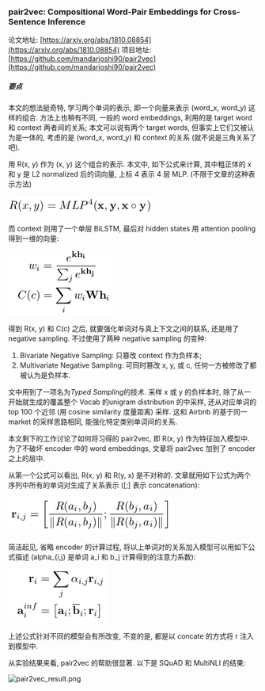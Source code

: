 ### pair2vec: Compositional Word-Pair Embeddings for Cross-Sentence Inference

论文地址: [https://arxiv.org/abs/1810.08854](https://arxiv.org/abs/1810.08854)
项目地址: [https://github.com/mandarjoshi90/pair2vec](https://github.com/mandarjoshi90/pair2vec)

##### 要点

本文的想法挺奇特, 学习两个单词的表示, 即一个向量来表示 (word_x, word_y) 这样的组合. 方法上也稍有不同, 一般的 word embeddings, 利用的是 target word 和 context 两者间的关系; 本文可以说有两个 target words, 但事实上它们又被认为是一体的, 考虑的是 (word_x, word_y) 和 context 的关系 (就不说是三角关系了吧).

用 R(x, y) 作为 (x, y) 这个组合的表示. 本文中, 如下公式来计算, 其中粗正体的 x 和 y 是 L2 normalized 后的词向量, 上标 4 表示 4 层 MLP. (不限于文章的这种表示方法)

![pair2vec_Rxy.png](../../img/201903/pair2vec_Rxy.png)

而 context 则用了一个单层 BiLSTM, 最后对 hidden states 用 attention pooling 得到一维的向量:

![pair2vec_Cc.png](../../img/201903/pair2vec_Cc.png)

得到 R(x, y) 和 C(c) 之后, 就要强化单词对与真上下文之间的联系, 还是用了 negative sampling. 不过使用了两种 negative sampling 的变种:

1. Bivariate Negative Sampling: 只篡改 context 作为负样本;
1. Multivariate Negative Sampling: 可同时篡改 x, y, 或 c, 任何一方被修改了都被认为是负样本.

文中用到了一项名为*Typed Sampling*的技术. 采样 x 或 y 的负样本时, 除了从一开始就生成的覆盖整个 Vocab 的unigram distribution 的中采样, 还从对应单词的 top 100 个近邻 (用 cosine similarity 度量距离) 采样. 这和 Airbnb 的基于同一 market 的采样思路相同, 能强化特定类别单词间的关系.

本文剩下的工作讨论了如何将习得的 pair2vec, 即 R(x, y) 作为特征加入模型中. 为了不破坏 encoder 中的 word embeddings, 文章将 pair2vec 加到了 encoder 之上的层中.

从第一个公式可以看出, R(x, y) 和 R(y, x) 是不对称的. 文章就用如下公式为两个序列中所有的单词对生成了关系表示 ([;] 表示 concatenation):

![pair2vec_eq4.png](../../img/201903/pair2vec_eq4.png)

简洁起见, 省略 encoder 的计算过程, 将以上单词对的关系加入模型可以用如下公式描述 (alpha_{i,j} 是单词 a_i 和 b_j 计算得到的注意力系数):

![pair2vec_eq910.png](../../img/201903/pair2vec_eq910.png)

上述公式针对不同的模型会有所改变, 不变的是, 都是以 concate 的方式将 r 注入到模型中.

从实验结果来看, pair2vec 的帮助很显著. 以下是 SQuAD 和 MultiNLI 的结果:

![pair2vec_result.png](../../img/201903/pair2vec_result.png)

